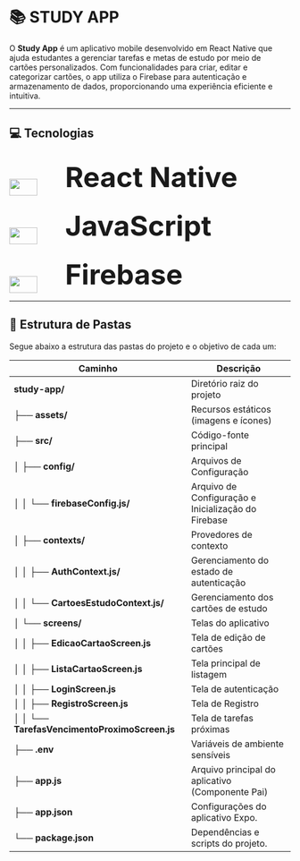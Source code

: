 # 📚 STUDY APP

O **Study App** é um aplicativo mobile desenvolvido em React Native que ajuda estudantes a gerenciar tarefas e metas de estudo por meio de cartões personalizados. Com funcionalidades para criar, editar e categorizar cartões, o app utiliza o Firebase para autenticação e armazenamento de dados, proporcionando uma experiência eficiente e intuitiva.

---

## 💻 Tecnologias

<div align="left">
  <p><img align="middle" height="30" width="50" src="https://cdn.jsdelivr.net/gh/devicons/devicon@latest/icons/react/react-original.svg" /> <strong style="font-size: 50px;">ㅤReact Native</strong></p>
  <p><img align="middle" height="30" width="50" src="https://cdn.jsdelivr.net/gh/devicons/devicon@latest/icons/javascript/javascript-plain.svg" /> <strong style="font-size: 50px;">ㅤJavaScript</strong></p>
  <p><img align="middle" height="30" width="50" src="https://cdn.jsdelivr.net/gh/devicons/devicon@latest/icons/firebase/firebase-original.svg" /> <strong style="font-size: 50px;">ㅤFirebase</strong></p>
</div>

---

## 📂 Estrutura de Pastas
Segue abaixo a estrutura das pastas do projeto e o objetivo de cada um:

| Caminho                                           | Descrição                                                         |
|---------------------------------------------------|-------------------------------------------------------------------|
| **study-app/**                                    | Diretório raiz do projeto                                         |
| ├── **assets/**                                   | Recursos estáticos (imagens e ícones)                             |
| ├── **src/**                                      | Código-fonte principal                                            |
| │   ├── **config/**                               | Arquivos de Configuração                                          |
| │   │   └── **firebaseConfig.js/**                | Arquivo de Configuração e Inicialização do Firebase               |
| │   ├── **contexts/**                             | Provedores de contexto                                            |
| │   │   ├── **AuthContext.js/**                   | Gerenciamento do estado de autenticação                           |
| │   │   └── **CartoesEstudoContext.js/**          | Gerenciamento dos cartões de estudo                               |
| │   └── **screens/**                              | Telas do aplicativo                                               |
| │   │   ├── **EdicaoCartaoScreen.js**             | Tela de edição de cartões                                         |
| │   │   ├── **ListaCartaoScreen.js**              | Tela principal de listagem                                        |
| │   │   ├── **LoginScreen.js**                    | Tela de autenticação                                              |
| │   │   ├── **RegistroScreen.js**                 | Tela de Registro                                                  |
| │   │   └── **TarefasVencimentoProximoScreen.js** | Tela de tarefas próximas                                          |
| ├── **.env**                                      | Variáveis de ambiente sensíveis                                   |
| ├── **app.js**                                    | Arquivo principal do aplicativo (Componente Pai)                  |
| ├── **app.json**                                  | Configurações do aplicativo Expo.                                 |
| └── **package.json**                              | Dependências e scripts do projeto.                                |

